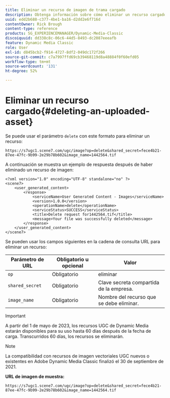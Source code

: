 ```yaml
---
title: Eliminar un recurso de imagen de trama cargado
description: Obtenga información sobre cómo eliminar un recurso cargado en Adobe Dynamic Media Classic.
uuid: edd2b688-c377-4be1-ba16-d2dd2e6f716d
contentOwner: Rick Brough
content-type: reference
products: SG_EXPERIENCEMANAGER/Dynamic-Media-Classic
discoiquuid: dd338c8c-06c6-44d5-8493-dc2087eeeafb
feature: Dynamic Media Classic
role: User
exl-id: d845bcb2-f914-4727-8df2-049dc172f266
source-git-commit: c7a7997ffd69cb39468119d8a48884f0f60efd05
workflow-type: tm+mt
source-wordcount: '131'
ht-degree: 52%

---
```


# Eliminar un recurso cargado{#deleting-an-uploaded-asset}

Se puede usar el parámetro `delete` con este formato para eliminar un recurso:

```as3
https://s7ugc1.scene7.com/ugc/image?op=delete&shared_secret=fece4b21-87ee-47fc-9b99-2e29b78b602&image_name=1442564.tif
```

A continuación se muestra un ejemplo de respuesta después de haber eliminado un recurso de imagen:

```as3
<?xml version="1.0" encoding="UTF-8" standalone="no" ?> 
<scene7> 
    <user_generated_content> 
        <response> 
            <serviceName>User Generated Content - Images</serviceName> 
            <version>1.0.0</version> 
            <operationName>delete</operationName> 
            <serviceStatus>SUCCESS</serviceStatus> 
            <title>Delete request for1442564.tif</title> 
            <message>Your file was successfully deleted</message> 
        </response> 
    </user_generated_content> 
</scene7>
```

Se pueden usar los campos siguientes en la cadena de consulta URL para eliminar un recurso:

| Parámetro de URL | Obligatorio u opcional | Valor |
| --- | --- | --- |
| `op` | Obligatorio | eliminar |
| `shared_secret` | Obligatorio | Clave secreta compartida de la empresa. |
| `image_name` | Obligatorio | Nombre del recurso que se debe eliminar. |

<!-- <li>For Vector:fxg_name</li> -->

>[!IMPORTANT]
>
>A partir del 1 de mayo de 2023, los recursos UGC de Dynamic Media estarán disponibles para su uso hasta 60 días después de la fecha de carga. Transcurridos 60 días, los recursos se eliminarán.

>[!NOTE]
>
>La compatibilidad con recursos de imagen vectoriales UGC nuevos o existentes en Adobe Dynamic Media Classic finalizó el 30 de septiembre de 2021.

**URL de imagen de muestra:**

`https://s7ugc1.scene7.com/ugc/image?op=delete&shared_secret=fece4b21-87ee-47fc-9b99-2e29b78b602&image_name=1442564.tif`

<!-- **Sample vector URL:**

`https://s7ugc1.scene7.com/ugc/vector?op=delete&shared_secret=2160a8fa-cec6-45ba-8d59- ca595f6d2b47& &fxg_name=8875744.fxg` -->
